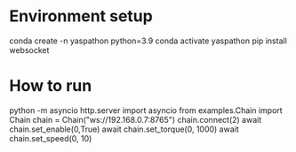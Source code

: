 # Environment setup

conda create -n yaspathon python=3.9
conda activate yaspathon
pip install websocket

# How to run

python -m asyncio http.server
import asyncio
from examples.Chain import Chain
chain = Chain("ws://192.168.0.7:8765")
chain.connect(2)
await chain.set_enable(0,True)
await chain.set_torque(0, 1000)
await chain.set_speed(0, 10)
